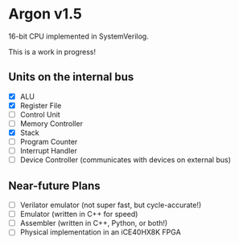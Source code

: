 # Argon v1.5

16-bit CPU implemented in SystemVerilog.

This is a work in progress! 

## Units on the internal bus
 - [x] ALU
 - [x] Register File
 - [ ] Control Unit
 - [ ] Memory Controller
 - [X] Stack
 - [ ] Program Counter
 - [ ] Interrupt Handler
 - [ ] Device Controller (communicates with devices on external bus)

## Near-future Plans
- [ ] Verilator emulator (not super fast, but cycle-accurate!)
- [ ] Emulator (written in C++ for speed)
- [ ] Assembler (written in C++, Python, or both!)
- [ ] Physical implementation in an iCE40HX8K FPGA 
